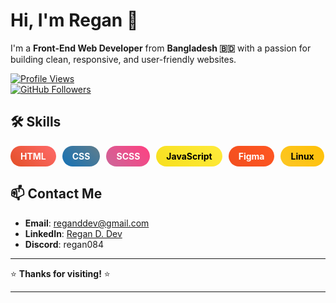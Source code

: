 # Hi, I'm Regan 👋

I'm a **Front-End Web Developer** from **Bangladesh 🇧🇩** with a passion for building clean, responsive, and user-friendly websites.

[![Profile Views](https://komarev.com/ghpvc/?username=devregan&label=Profile%20views&color=0e75b6&style=flat)](https://github.com/devregan)  
[![GitHub Followers](https://img.shields.io/github/followers/devregan?label=Follow&style=social)](https://github.com/devregan)  

## 🛠️ Skills

<div class="badges">
  <a href="#" class="badge html">HTML</a>
  <a href="#" class="badge css">CSS</a>
  <a href="#" class="badge scss">SCSS</a>
  <a href="#" class="badge js">JavaScript</a>
  <a href="#" class="badge figma">Figma</a>
  <a href="#" class="badge linux">Linux</a>
</div>

<style>
  .badges {
    display: flex;
    gap: 10px;
    flex-wrap: wrap;
  }
  .badge {
    padding: 8px 16px;
    border-radius: 20px;
    color: white;
    font-weight: bold;
    text-decoration: none;
    transition: transform 0.3s, box-shadow 0.3s;
  }
  .badge:hover {
    transform: translateY(-5px);
    box-shadow: 0px 5px 15px rgba(0, 0, 0, 0.3);
  }
  .html { background: linear-gradient(45deg, #E34F26, #FF6B6B); }
  .css { background: linear-gradient(45deg, #1572B6, #607D8B); }
  .scss { background: linear-gradient(45deg, #CC6699, #FF4081); }
  .js { background: linear-gradient(45deg, #F7DF1E, #FFEB3B); color: black; }
  .figma { background: linear-gradient(45deg, #F24E1E, #FF5722); }
  .linux { background: linear-gradient(45deg, #FCC624, #FFC107); color: black; }
</style>


## 📫 Contact Me

- **Email**: [reganddev@gmail.com](mailto:reganddev@gmail.com)  
- **LinkedIn**: [Regan D. Dev](https://www.linkedin.com/in/regan-d-dev-a3254b326)  
- **Discord**: regan084  

---

⭐️ **Thanks for visiting!** ⭐️

---
